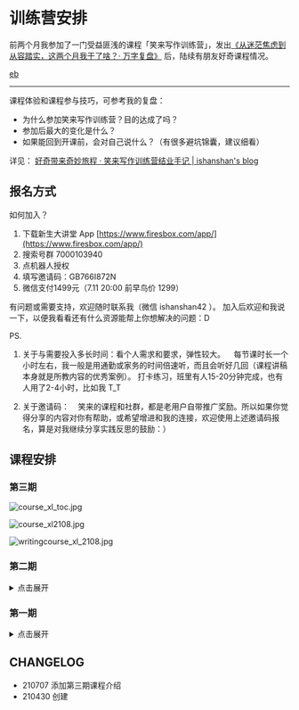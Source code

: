 # 训练营安排

前两个月我参加了一门受益匪浅的课程「笑来写作训练营」，发出[《从迷茫焦虑到从容踏实，这两个月我干了啥？· 万字复盘》](selfedu/review2021Q1.md) 后，陆续有朋友好奇课程情况。



[eb](_eb_targ_course_xl.md ':include')


---

课程体验和课程参与技巧，可参考我的复盘：

- 为什么参加笑来写作训练营？目的达成了吗？
- 参加后最大的变化是什么？
- 如果能回到开课前，会对自己说什么？（有很多避坑锦囊，建议细看）

详见：
[好奇带来奇妙旅程 · 笑来写作训练营结业手记 | ishanshan's blog](wr/review_course_xl.md)




## 报名方式


如何加入？
1. 下载新生大讲堂 App‬ [https://www.firesbox.com/app/](https://www.firesbox.com/app/)
2. 搜索号群‬ 7000103940
3. 点机器‬人授权
4. 填写邀请码：GB766I872N
5. 微信支付1499元（7.11 20:00 前早鸟价 1299）




有问题或需要支持，欢迎随时联系我（微信 ishanshan42 ）。
加入后欢迎和我说一下，以便我看看还有什么资源能帮上你想解决的问题：D


PS.
1. 关于与需要投入多长时间：看个人需求和要求，弹性较大。
    每节课时长一个小时左右，我一般是用通勤或家务的时间倍速听，而且会听好几回（课程讲稿本身就是所教内容的优秀案例）。
打卡练习，班里有人15-20分钟完成，也有人用了2-4小时，比如我 T_T


2. 关于邀请码：
    笑来的课程和社群，都是老用户自带推广奖励。所以如果你觉得分享的内容对你有帮助，或希望增进和我的连接，欢迎使用上述邀请码报名，算是对我继续分享实践反思的鼓励：）


## 课程安排

### 第三期

![course_xl_toc.jpg](http://ishanshan.zoomquiet.top/share/course_xl_toc.jpg ':size=450')

![course_xl2108.jpg](http://ishanshan.zoomquiet.top/share/course_xl2108.jpg ':size=450')

![writingcourse_xl_2108.jpg](http://ishanshan.zoomquiet.top/share/writingcourse_xl_2108.jpg ':size=450')

### 第二期

<details>
<summary>  点击展开 </summary>

![course_xl.jpg](http://ishanshan.zoomquiet.top/share/course_xl.jpg ':size=450')


![writingcourse_xl_2105.jpg](http://ishanshan.zoomquiet.top/share/writingcourse_xl_2105.jpg ':size=450')

</details> 






### 第一期

<details>
<summary> 点击展开  </summary>

![course_xl_toc.jpg](http://ishanshan.zoomquiet.top/share/course_xl_toc.jpg ':size=450')

![writingcourse_xl_2102.png](http://ishanshan.zoomquiet.top/share/writingcourse_xl_2102.png ':size=450')

</details> 


## CHANGELOG

- 210707 添加第三期课程介绍
- 210430 创建
